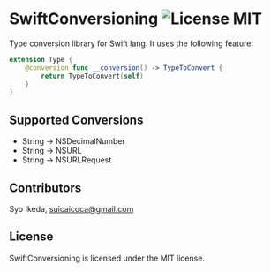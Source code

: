 # SwiftConversioning ![License MIT](http://img.shields.io/badge/license-MIT-green.svg) 

Type conversion library for Swift lang. It uses the following feature:

```swift
extension Type {
    @conversion func __conversion() -> TypeToConvert {
        return TypeToConvert(self)    }}
```

## Supported Conversions

- String -> NSDecimalNumber
- String -> NSURL
- String -> NSURLRequest

## Contributors

Syo Ikeda, [suicaicoca@gmail.com](mailto://suicaicoca@gmail.com)

## License

SwiftConversioning is licensed under the MIT license.
